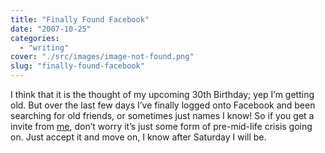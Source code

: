 ```yaml
---
title: "Finally Found Facebook"
date: "2007-10-25"
categories: 
  - "writing"
cover: "./src/images/image-not-found.png"
slug: "finally-found-facebook"
---
```


I think that it is the thought of my upcoming 30th Birthday; yep I’m getting old. But over the last few days I’ve finally logged onto Facebook and been searching for old friends, or sometimes just names I know! So if you get a invite from [me](http://www.facebook.com/profile.php?id=732105946), don’t worry it’s just some form of pre-mid-life crisis going on. Just accept it and move on, I know after Saturday I will be.
